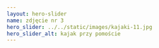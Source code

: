 ```yaml
---
layout: hero-slider
name: zdjęcie nr 3
hero_slider: ../../static/images/kajaki-11.jpg
hero_slider_alt: kajak przy pomoście
---
```

